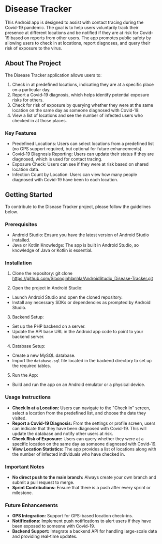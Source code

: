 # Disease Tracker

This Android app is designed to assist with contact tracing during the Covid-19 pandemic. The goal is to help users voluntarily track their presence at different locations and be notified if they are at risk for Covid-19 based on reports from other users. The app promotes public safety by allowing users to check in at locations, report diagnoses, and query their risk of exposure to the virus.

## About The Project

The Disease Tracker application allows users to:
1. Check in at predefined locations, indicating they are at a specific place on a particular day.
2. Report a Covid-19 diagnosis, which helps identify potential exposure risks for others.
3. Check for risk of exposure by querying whether they were at the same location on the same day as someone diagnosed with Covid-19.
4. View a list of locations and see the number of infected users who checked in at those places.

### Key Features

- Predefined Locations: Users can select locations from a predefined list (no GPS support required, but optional for future enhancements).
- Covid-19 Diagnosis Reporting: Users can update their status if they are diagnosed, which is used for contact tracing.
- Exposure Check: Users can see if they were at risk based on shared location data.
- Infection Count by Location: Users can view how many people diagnosed with Covid-19 have been to each location.

## Getting Started

To contribute to the Disease Tracker project, please follow the guidelines below.

### Prerequisites

- Android Studio: Ensure you have the latest version of Android Studio installed.
- Java or Kotlin Knowledge: The app is built in Android Studio, so knowledge of Java or Kotlin is essential.

### Installation

1. Clone the repository: git clone https://github.com/Sibonginhlanhla/AndroidStudio_Disease-Tracker.git

2. Open the project in Android Studio:
- Launch Android Studio and open the cloned repository.
- Install any necessary SDKs or dependencies as prompted by Android Studio.

3. Backend Setup:
- Set up the PHP backend on a server.
- Update the API base URL in the Android app code to point to your backend server.

4. Database Setup:
- Create a new MySQL database.
- Import the `database.sql` file located in the backend directory to set up the required tables.

5. Run the App:
- Build and run the app on an Android emulator or a physical device.

### Usage Instructions

- **Check In at a Location:** Users can navigate to the "Check In" screen, select a location from the predefined list, and choose the date they visited.
- **Report a Covid-19 Diagnosis:** From the settings or profile screen, users can indicate that they have been diagnosed with Covid-19. This will update the database and notify other users at risk.
- **Check Risk of Exposure:** Users can query whether they were at a specific location on the same day as someone diagnosed with Covid-19.
- **View Location Statistics:** The app provides a list of locations along with the number of infected individuals who have checked in.

### Important Notes

- **No direct push to the main branch:** Always create your own branch and submit a pull request to merge.
- **Sprint Contributions:** Ensure that there is a push after every sprint or milestone.

### Future Enhancements

- **GPS Integration:** Support for GPS-based location check-ins.
- **Notifications:** Implement push notifications to alert users if they have been exposed to someone with Covid-19.
- **Backend Support:** Integrate a backend API for handling large-scale data and providing real-time updates.


